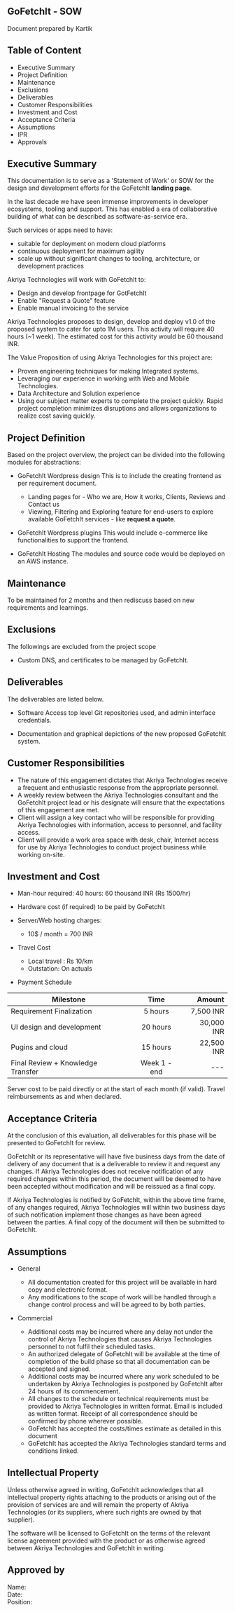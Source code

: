 ## GoFetchIt - SOW
Document prepared by Kartik

## Table of Content

* Executive Summary
* Project Definition
* Maintenance
* Exclusions
* Deliverables
* Customer Responsibilities
* Investment and Cost
* Acceptance Criteria
* Assumptions
* IPR
* Approvals


## Executive Summary
This documentation is to serve as a 'Statement of Work' or SOW for the design and development efforts for the GoFetchIt __landing page__.

In the last decade we have seen immense improvements in developer ecosystems, tooling and support. This has enabled a era of collaborative building of what can be described as software-as-service era.

Such services or apps need to have:
* suitable for deployment on modern cloud platforms
* continuous deployment for maximum agility
* scale up without significant changes to tooling, architecture, or development practices

Akriya Technologies will work with GoFetchIt to:

* Design and develop frontpage for GotFetchIt
* Enable "Request a Quote" feature
* Enable manual invoicing to the service 

Akriya Technologies proposes to design, develop and deploy v1.0 of the proposed system to cater for upto 1M users.
This activity will require 40 hours (~1 week). The estimated cost for this activity would be 60 thousand INR.

The Value Proposition of using Akriya Technologies for this project are:
* Proven engineering techniques for making Integrated systems.
* Leveraging our experience in working with Web and Mobile Technologies.
* Data Architecture and Solution experience
* Using our subject matter experts to complete the project quickly. Rapid project completion minimizes disruptions and allows organizations to realize cost saving quickly.

## Project Definition
Based on the project overview, the project can be divided into the following modules for abstractions:

* GoFetchIt Wordpress design
    This is to include the creating frontend as per requirement document.
    - Landing pages for - Who we are, How it works, Clients, Reviews and Contact us
    - Viewing, Filtering and Exploring feature for end-users to explore available GoFetchIt services - like __request a quote__.

* GoFetchIt Wordpress plugins
    This would include e-commerce like functionalities to support the frontend.

* GoFetchIt Hosting
    The modules and source code would be deployed on an AWS instance.

## Maintenance
To be maintained for 2 months and then rediscuss based on new requirements and learnings.

## Exclusions
The followings are excluded from the project scope
* Custom DNS, and certificates to be managed by GoFetchIt.

## Deliverables
The deliverables are listed below.

* Software
Access top level Git repositories used, and admin interface credentials.

* Documentation and graphical depictions of the new proposed GoFetchIt system.


## Customer Responsibilities
* The nature of this engagement dictates that Akriya Technologies receive a frequent and enthusiastic response from the appropriate personnel.
* A weekly review between the Akriya Technologies consultant and the GoFetchIt project lead or his designate will ensure that the expectations of this engagement are met.
* Client will assign a key contact who will be responsible for providing Akriya Technologies with information, access to personnel, and facility access.
* Client will provide a work area space with desk, chair, Internet access for use by Akriya Technologies to conduct project business while working on-site.

## Investment and Cost
* Man-hour required: 40 hours: 60 thousand INR (Rs 1500/hr)

* Hardware cost (if required) to be paid by GoFetchIt
    
* Server/Web hosting charges:
    * 10$ / month = 700 INR

* Travel Cost
    * Local travel : Rs 10/km
    * Outstation: On actuals

 * Payment Schedule

| Milestone                                 | Time    | Amount    |
| -------------                             |:-------------:| -----:    |
| Requirement Finalization                  | 5 hours       | 7,500 INR|
| UI design and development                 | 20 hours      | 30,000 INR|
| Pugins and cloud                          | 15 hours      | 22,500 INR    |
| Final Review + Knowledge Transfer         | Week 1 - end  | --- |

Server cost to be paid directly or at the start of each month (if valid).
Travel reimbursements as and when declared.

## Acceptance Criteria
At the conclusion of this evaluation, all deliverables for this phase will be presented to GoFetchIt for review.

GoFetchIt or its representative will have five business days from the date of delivery of any document that is a deliverable to review it and request any changes.  If Akriya Technologies does not receive notification of any required changes within this period, the document will be deemed to have been accepted without modification and will be reissued as a final copy.

If Akriya Technologies is notified by GoFetchIt, within the above time frame, of any changes required, Akriya Technologies will within two business days of such notification implement those changes as have been agreed between the parties.  A final copy of the document will then be submitted to GoFetchIt.

## Assumptions
* General
    * All documentation created for this project will be available in hard copy and electronic format.
    * Any modifications to the scope of work will be handled through a change control process and will be agreed to by both parties.

* Commercial
    * Additional costs may be incurred where any delay not under the control of Akriya Technologies that causes Akriya Technologies personnel to not fulfil their scheduled tasks.
    * An authorized delegate of GoFetchIt will be available at the time of completion of the build phase so that all documentation can be accepted and signed.
    * Additional costs may be incurred where any work scheduled to be undertaken by Akriya Technologies is postponed by GoFetchIt after 24 hours of its commencement.
    * All changes to the schedule or technical requirements must be provided to Akriya Technologies in written format. Email is included as written format. Receipt of all correspondence should be confirmed by phone wherever possible.
    * GoFetchIt has accepted the costs/times estimate as detailed in this document
    * GoFetchIt has accepted the Akriya Technologies standard terms and conditions linked.

## Intellectual Property
Unless otherwise agreed in writing, GoFetchIt acknowledges that all intellectual property rights attaching to the products or arising out of the provision of services are and will remain the property of Akriya Technologies (or its suppliers, where such rights are owned by that supplier).

The software will be licensed to GoFetchIt on the terms of the relevant license agreement provided with the product or as otherwise agreed between Akriya Technologies and GoFetchIt in writing.


## Approved by
Name:   
Date:   
Position:   
